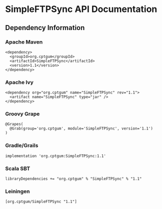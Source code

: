 # SimpleFTPSync API Documentation
## Dependency Information
### Apache Maven
````
<dependency>
  <groupId>org.cptgum</groupId>
  <artifactId>SimpleFTPSync</artifactId>
  <version>1.1</version>
</dependency>
````
### Apache Ivy
````
<dependency org="org.cptgum" name="SimpleFTPSync" rev="1.1">
  <artifact name="SimpleFTPSync" type="jar" />
</dependency>
````
### Groovy Grape
````
@Grapes(
  @Grab(group='org.cptgum', module='SimpleFTPSync', version='1.1')
)
````
### Gradle/Grails
````
implementation 'org.cptgum:SimpleFTPSync:1.1'
````
### Scala SBT
````
libraryDependencies += "org.cptgum" % "SimpleFTPSync" % "1.1"
````
### Leiningen
````
[org.cptgum/SimpleFTPSync "1.1"]
````
